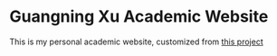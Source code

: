 # Guangning Xu Academic Website

This is my personal academic website, customized from [this project](https://github.com/sbryngelson/academic-website-template)
